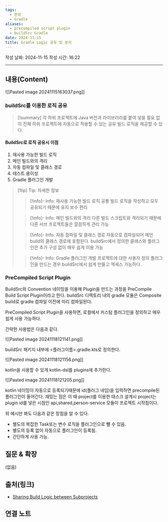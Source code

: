 ```yaml
---
tags:
  - 완성
  - Gradle
aliases:
  - precompiled script plugin
  - buildSrc Gradle
date: 2024-11-15
title: Gradle Logic 공유 및 분리
---
```

작성 날짜: 2024-11-15
작성 시간: 16:22


----
## 내용(Content)

![[Pasted image 20241115163037.png]]

### buildSrc를 이용한 로직 공유

>[!summary]
>각 하위 프로젝트에 Java 버전과 라이브러리를 붙여 넣을 필요 없이 전체 하위 프로젝트에 자동으로 적용할 수 있는 공유 빌드 로직을 제공할 수 있다.

#### BuildSrc로 로직 공유시 이점

1. 재사용 가능한 빌드 로직
2. 메인 빌드와의 격리
3. 자동 컴파일 및 클래스 경로
4. 테스트 용이성
5. Gradle 플러그인 개발

>[!tip] Tip: 자세한 정보
>>[!info]- Info: 재사용 가능한 빌드 로직
>> 공통 빌드 로직을 작성하고 모두 공유되기 때문에 유지 보수 편리
>
>>[!info]- Info: 메인 빌드와의 격리
>> 다른 빌드 스크립트와 격리되기 때문에 다른 서브 프로젝트들은 깔끔하게 관리 가능
>
>>[!info]- Info: 자동 컴파일 및 클래스 경로
>> 자동으로 컴파일되어 메인 build의 클래스 경로에 포함된다. buildSrc에서 정의한 클래스와 플러그인은 추가 구성 없이 매우 쉽게 이용 가능
>
>>[!info]- Info: Gradle 플러그인 개발
>>프로젝트에 대한 사용자 정의 플러그인을 만드는 경우 buildSrc에서 쉽게 만들고 액세스 가능하다.

### PreCompiled Script Plugin

BuildSrc와 Convention 네이밍을 이용해 Plugin을 만드는 과정을 PreCompile Build Script Plugin이라고 한다. buildSrc 디렉토리 내의 gradle 모듈은 Composite build로 gradle 컴파일 이전에 미리 컴파일된다.

PreCompiled Script Plugin을 사용하면, 로컬에서 커스텀 플러그인을 정의하고 매우 쉽게 사용 가능하다. 

간략한 사용법은 다음과 같다.

![[Pasted image 20241118121141.png]]

buildSrc 패키지 내부에 <플러그이름>.gradle.kts로 정의한다.

![[Pasted image 20241118121156.png]]

kotlin을 사용할 수 있게 kotlin-dsl를 plugins에 추가한다.

![[Pasted image 20241118121205.png]]

kotlin 네이밍이 자동으로 등록되기때문에 id(플러그 네임)을 입력하면 precompile된 플러그인이 들어간다. 재밌는 점은 이 때 project를 이용한 태스크 설계시 project는 plugin id를 넣은 시점인 api,shared,person-service 모듈이 프로젝트 시작점이다.

위 예시만 봐도 다음과 같은 장점을 알 수 있다.

- 별도의 복잡한 Task또는 변수 로직을 플러그인으로 뺄 수 있음.
- 별도의 등록 없이 자동으로 플러그인이 등록됨.
- 간단하게 사용 가능.

## 질문 & 확장

(없음)

## 출처(링크)

- [Sharing Build Logic between Subprojects](https://docs.gradle.org/current/userguide/sharing_build_logic_between_subprojects.html)

## 연결 노트










